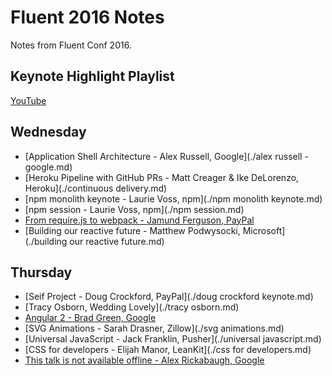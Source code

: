 Fluent 2016 Notes
=================

Notes from Fluent Conf 2016.

## Keynote Highlight Playlist

[YouTube](https://www.youtube.com/watch?list=PL055Epbe6d5bQubu5EWf_kUNA3ef_qbmL&v=9UYoKyuFXrM)

## Wednesday

* [Application Shell Architecture - Alex Russell, Google](./alex russell - google.md)
* [Heroku Pipeline with GitHub PRs - Matt Creager & Ike DeLorenzo, Heroku](./continuous delivery.md)
* [npm monolith keynote - Laurie Voss, npm](./npm monolith keynote.md)
* [npm session - Laurie Voss, npm](./npm session.md)
* [From require.js to webpack - Jamund Ferguson, PayPal](./webpack.md)
* [Building our reactive future - Matthew Podwysocki, Microsoft](./building our reactive future.md)

## Thursday

* [Seif Project - Doug Crockford, PayPal](./doug crockford keynote.md)
* [Tracy Osborn, Wedding Lovely](./tracy osborn.md)
* [Angular 2 - Brad Green, Google](./ng2.md)
* [SVG Animations - Sarah Drasner, Zillow](./svg animations.md)
* [Universal JavaScript - Jack Franklin, Pusher](./universal javascript.md)
* [CSS for developers - Elijah Manor, LeanKit](./css for developers.md)
* [This talk is not available offline - Alex Rickabaugh, Google](./offline.md)

